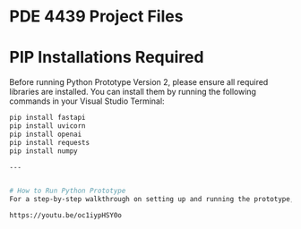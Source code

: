 # PDE 4439 Project Files 

# PIP Installations Required 
Before running Python Prototype Version 2, please ensure all required libraries are installed.
You can install them by running the following commands in your Visual Studio Terminal:

```bash
pip install fastapi
pip install uvicorn
pip install openai
pip install requests
pip install numpy

---


# How to Run Python Prototype 
For a step-by-step walkthrough on setting up and running the prototype, refer to the following tutorial video:

https://youtu.be/oc1iypHSY0o
